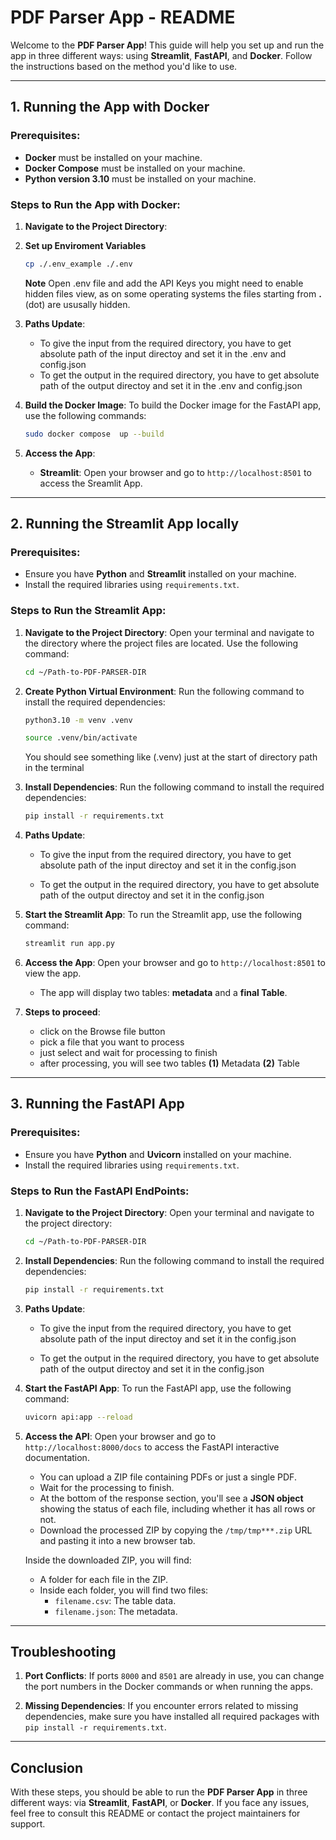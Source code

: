 # PDF Parser App - README

Welcome to the **PDF Parser App**! This guide will help you set up and run the app in three different ways: using **Streamlit**, **FastAPI**, and **Docker**. Follow the instructions based on the method you'd like to use.


---

## 1. Running the App with Docker

### Prerequisites:
- **Docker** must be installed on your machine.
- **Docker Compose**  must be installed on your machine.
- **Python version 3.10** must be installed on your machine.

### Steps to Run the App with Docker:

1. **Navigate to the Project Directory**:

2. **Set up Enviroment Variables**

    ```bash
    cp ./.env_example ./.env
    ```

    **Note**
    Open .env file and add the API Keys
    you might need to enable hidden files view, as on some operating systems the files starting from **.** (dot) are ususally hidden.

2. **Paths Update**:
    - To give the input from the required directory, you have to get absolute path of the input directoy and set it in the .env and config.json
    - To get the output in the required directory, you have to get absolute path of the output directoy and set it in the .env and config.json
3. **Build the Docker Image**:
    To build the Docker image for the FastAPI app, use the following commands:
    ```bash
    sudo docker compose  up --build
    ```
4. **Access the App**:
    - **Streamlit**: Open your browser and go to `http://localhost:8501` to access the Sreamlit App.

---

## 2. Running the Streamlit App locally

### Prerequisites:
- Ensure you have **Python** and **Streamlit** installed on your machine.
- Install the required libraries using `requirements.txt`.

### Steps to Run the Streamlit App:

1. **Navigate to the Project Directory**:
    Open your terminal and navigate to the directory where the project files are located. Use the following command:
    ```bash
    cd ~/Path-to-PDF-PARSER-DIR
    ```
2. **Create Python Virtual Environment**:
    Run the following command to install the required dependencies:
    ```bash
    python3.10 -m venv .venv
    ```
    ```bash
    source .venv/bin/activate
    ```
    You should see something like (.venv) just at the start of directory path in the terminal
3. **Install Dependencies**:
    Run the following command to install the required dependencies:
    ```bash
    pip install -r requirements.txt
    ```
4. **Paths Update**:
    - To give the input from the required directory, you have to get absolute path of the input directoy and set it in the config.json
    
    - To get the output in the required directory, you have to get absolute path of the output directoy and set it in the config.json
4. **Start the Streamlit App**:
    To run the Streamlit app, use the following command:
    ```bash
    streamlit run app.py
    ```

5. **Access the App**:
    Open your browser and go to `http://localhost:8501` to view the app.
    - The app will display two tables: **metadata** and a **final Table**.

6. **Steps to proceed**:
    - click on the Browse file button
    - pick a file that you want to process
    - just select and wait for processing to finish
    - after processing, you will see two tables **(1)** Metadata **(2)** Table
        

---

## 3. Running the FastAPI App

### Prerequisites:
- Ensure you have **Python** and **Uvicorn** installed on your machine.
- Install the required libraries using `requirements.txt`.

### Steps to Run the FastAPI EndPoints:

1. **Navigate to the Project Directory**:
    Open your terminal and navigate to the project directory:
    ```bash
    cd ~/Path-to-PDF-PARSER-DIR
    ```

2. **Install Dependencies**:
    Run the following command to install the required dependencies:
    ```bash
    pip install -r requirements.txt
    ```
3. **Paths Update**:
    - To give the input from the required directory, you have to get absolute path of the input directoy and set it in the config.json
    
    - To get the output in the required directory, you have to get absolute path of the output directoy and set it in the config.json
4. **Start the FastAPI App**:
    To run the FastAPI app, use the following command:
    ```bash
    uvicorn api:app --reload
    ```

5. **Access the API**:
    Open your browser and go to `http://localhost:8000/docs` to access the FastAPI interactive documentation.
    - You can upload a ZIP file containing PDFs or just a single PDF.
    - Wait for the processing to finish.
    - At the bottom of the response section, you'll see a **JSON object** showing the status of each file, including whether it has all rows or not.
    - Download the processed ZIP by copying the `/tmp/tmp***.zip` URL and pasting it into a new browser tab.

    Inside the downloaded ZIP, you will find:
    - A folder for each file in the ZIP.
    - Inside each folder, you will find two files:
        - `filename.csv`: The table data.
        - `filename.json`: The metadata.

---

## Troubleshooting

1. **Port Conflicts**:
    If ports `8000` and `8501` are already in use, you can change the port numbers in the Docker commands or when running the apps.

2. **Missing Dependencies**:
    If you encounter errors related to missing dependencies, make sure you have installed all required packages with `pip install -r requirements.txt`.

---

## Conclusion

With these steps, you should be able to run the **PDF Parser App** in three different ways: via **Streamlit**, **FastAPI**, or **Docker**. If you face any issues, feel free to consult this README or contact the project maintainers for support.
